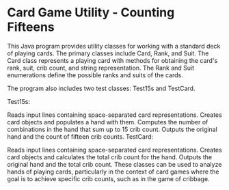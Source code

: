 # Card Game Utility - Counting Fifteens

This Java program provides utility classes for working with a standard deck of playing cards. The primary classes include Card, Rank, and Suit. The Card class represents a playing card with methods for obtaining the card's rank, suit, crib count, and string representation. The Rank and Suit enumerations define the possible ranks and suits of the cards.

The program also includes two test classes: Test15s and TestCard.

Test15s:

Reads input lines containing space-separated card representations.
Creates card objects and populates a hand with them.
Computes the number of combinations in the hand that sum up to 15 crib count.
Outputs the original hand and the count of fifteen crib counts.
TestCard:

Reads input lines containing space-separated card representations.
Creates card objects and calculates the total crib count for the hand.
Outputs the original hand and the total crib count.
These classes can be used to analyze hands of playing cards, particularly in the context of card games where the goal is to achieve specific crib counts, such as in the game of cribbage.
